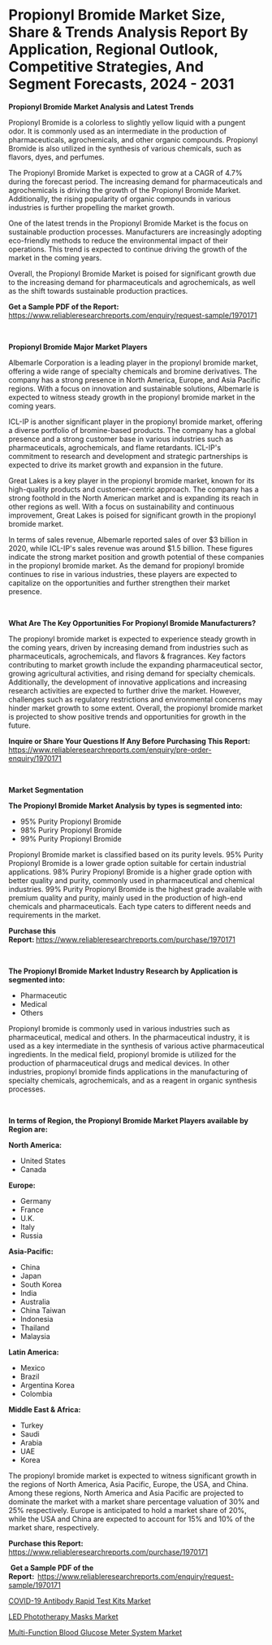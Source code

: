 <p><h1>Propionyl Bromide Market Size, Share & Trends Analysis Report By Application, Regional Outlook, Competitive Strategies, And Segment Forecasts, 2024 - 2031</h1></p><p><strong>Propionyl Bromide Market Analysis and Latest Trends</strong></p>
<p><p>Propionyl Bromide is a colorless to slightly yellow liquid with a pungent odor. It is commonly used as an intermediate in the production of pharmaceuticals, agrochemicals, and other organic compounds. Propionyl Bromide is also utilized in the synthesis of various chemicals, such as flavors, dyes, and perfumes.</p><p>The Propionyl Bromide Market is expected to grow at a CAGR of 4.7% during the forecast period. The increasing demand for pharmaceuticals and agrochemicals is driving the growth of the Propionyl Bromide Market. Additionally, the rising popularity of organic compounds in various industries is further propelling the market growth.</p><p>One of the latest trends in the Propionyl Bromide Market is the focus on sustainable production processes. Manufacturers are increasingly adopting eco-friendly methods to reduce the environmental impact of their operations. This trend is expected to continue driving the growth of the market in the coming years.</p><p>Overall, the Propionyl Bromide Market is poised for significant growth due to the increasing demand for pharmaceuticals and agrochemicals, as well as the shift towards sustainable production practices.</p></p>
<p><strong>Get a Sample PDF of the Report:&nbsp;</strong> <a href="https://www.reliableresearchreports.com/enquiry/request-sample/1970171">https://www.reliableresearchreports.com/enquiry/request-sample/1970171</a></p>
<p>&nbsp;</p>
<p><strong>Propionyl Bromide Major Market Players</strong></p>
<p><p>Albemarle Corporation is a leading player in the propionyl bromide market, offering a wide range of specialty chemicals and bromine derivatives. The company has a strong presence in North America, Europe, and Asia Pacific regions. With a focus on innovation and sustainable solutions, Albemarle is expected to witness steady growth in the propionyl bromide market in the coming years.</p><p>ICL-IP is another significant player in the propionyl bromide market, offering a diverse portfolio of bromine-based products. The company has a global presence and a strong customer base in various industries such as pharmaceuticals, agrochemicals, and flame retardants. ICL-IP's commitment to research and development and strategic partnerships is expected to drive its market growth and expansion in the future.</p><p>Great Lakes is a key player in the propionyl bromide market, known for its high-quality products and customer-centric approach. The company has a strong foothold in the North American market and is expanding its reach in other regions as well. With a focus on sustainability and continuous improvement, Great Lakes is poised for significant growth in the propionyl bromide market.</p><p>In terms of sales revenue, Albemarle reported sales of over $3 billion in 2020, while ICL-IP's sales revenue was around $1.5 billion. These figures indicate the strong market position and growth potential of these companies in the propionyl bromide market. As the demand for propionyl bromide continues to rise in various industries, these players are expected to capitalize on the opportunities and further strengthen their market presence.</p></p>
<p>&nbsp;</p>
<p><strong>What Are The Key Opportunities For Propionyl Bromide Manufacturers?</strong></p>
<p><p>The propionyl bromide market is expected to experience steady growth in the coming years, driven by increasing demand from industries such as pharmaceuticals, agrochemicals, and flavors & fragrances. Key factors contributing to market growth include the expanding pharmaceutical sector, growing agricultural activities, and rising demand for specialty chemicals. Additionally, the development of innovative applications and increasing research activities are expected to further drive the market. However, challenges such as regulatory restrictions and environmental concerns may hinder market growth to some extent. Overall, the propionyl bromide market is projected to show positive trends and opportunities for growth in the future.</p></p>
<p><strong>Inquire or Share Your Questions If Any Before Purchasing This Report:</strong> <a href="https://www.reliableresearchreports.com/enquiry/pre-order-enquiry/1970171">https://www.reliableresearchreports.com/enquiry/pre-order-enquiry/1970171</a></p>
<p>&nbsp;</p>
<p><strong>Market Segmentation</strong></p>
<p><strong>The Propionyl Bromide Market Analysis by types is segmented into:</strong></p>
<p><ul><li>95% Purity Propionyl Bromide</li><li>98% Puriry Propionyl Bromide</li><li>99% Purity Propionyl Bromide</li></ul></p>
<p><p>Propionyl Bromide market is classified based on its purity levels. 95% Purity Propionyl Bromide is a lower grade option suitable for certain industrial applications. 98% Puriry Propionyl Bromide is a higher grade option with better quality and purity, commonly used in pharmaceutical and chemical industries. 99% Purity Propionyl Bromide is the highest grade available with premium quality and purity, mainly used in the production of high-end chemicals and pharmaceuticals. Each type caters to different needs and requirements in the market.</p></p>
<p><strong>Purchase this Report:&nbsp;</strong><a href="https://www.reliableresearchreports.com/purchase/1970171">https://www.reliableresearchreports.com/purchase/1970171</a></p>
<p>&nbsp;</p>
<p><strong>The Propionyl Bromide Market Industry Research by Application is segmented into:</strong></p>
<p><ul><li>Pharmaceutic</li><li>Medical</li><li>Others</li></ul></p>
<p><p>Propionyl bromide is commonly used in various industries such as pharmaceutical, medical and others. In the pharmaceutical industry, it is used as a key intermediate in the synthesis of various active pharmaceutical ingredients. In the medical field, propionyl bromide is utilized for the production of pharmaceutical drugs and medical devices. In other industries, propionyl bromide finds applications in the manufacturing of specialty chemicals, agrochemicals, and as a reagent in organic synthesis processes.</p></p>
<p>&nbsp;</p>
<p><strong>In terms of Region, the Propionyl Bromide Market Players available by Region are:</strong></p>
<p>
    <p> <strong> North America: </strong>
        <ul>
            <li>United States</li>
            <li>Canada</li>
        </ul>
        </p> 
    <p> <strong> Europe: </strong>
        <ul>
            <li>Germany</li>
            <li>France</li>
            <li>U.K.</li>
            <li>Italy</li>
            <li>Russia</li>
        </ul>
        </p> 
    <p> <strong> Asia-Pacific: </strong>
        <ul>
            <li>China</li>
            <li>Japan</li>
            <li>South Korea</li>
            <li>India</li>
            <li>Australia</li>
            <li>China Taiwan</li>
            <li>Indonesia</li>
            <li>Thailand</li>
            <li>Malaysia</li>
        </ul>
        </p> 
    <p> <strong> Latin America: </strong>
        <ul>
            <li>Mexico</li>
            <li>Brazil</li>
            <li>Argentina Korea</li>
            <li>Colombia</li>
        </ul>
        </p> 
    <p> <strong> Middle East & Africa: </strong>
        <ul>
            <li>Turkey</li>
            <li>Saudi</li>
            <li>Arabia</li>
            <li>UAE</li>
            <li>Korea</li>
        </ul>
    </p>
    </p>
<p><p>The propionyl bromide market is expected to witness significant growth in the regions of North America, Asia Pacific, Europe, the USA, and China. Among these regions, North America and Asia Pacific are projected to dominate the market with a market share percentage valuation of 30% and 25% respectively. Europe is anticipated to hold a market share of 20%, while the USA and China are expected to account for 15% and 10% of the market share, respectively.</p></p>
<p><strong>Purchase this Report: </strong><a href="https://www.reliableresearchreports.com/purchase/1970171">https://www.reliableresearchreports.com/purchase/1970171</a></p>
<p>&nbsp;<strong>Get a Sample PDF of the Report:&nbsp;&nbsp;</strong><a href="https://www.reliableresearchreports.com/enquiry/request-sample/1970171">https://www.reliableresearchreports.com/enquiry/request-sample/1970171</a></p>
<p><strong></strong></p>
<p><p><a href="https://view.publitas.com/reportprime-1/covid-19-antibody-rapid-test-kits-market-research-report-forecasted-for-period-from-2023-2030-by-market-type-market-application-and-region/">COVID-19 Antibody Rapid Test Kits Market</a></p><p><a href="https://view.publitas.com/reportprime-1/led-phototherapy-masks-market-with-the-goal-of-estimating-the-market-size-and-future-growth-potential-of-various-market-segments-based-on-component-applications-end-user-and-region/">LED Phototherapy Masks Market</a></p><p><a href="https://view.publitas.com/reportprime-1/multi-function-blood-glucose-meter-system-market-dynamics-2023-2030-also-about-its-market-trends-projections-and-opportunities/">Multi-Function Blood Glucose Meter System Market</a></p></p>